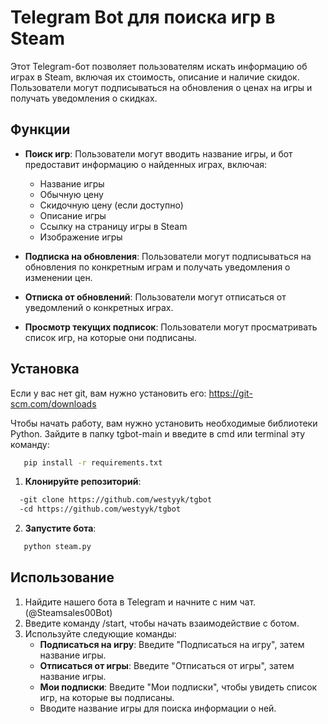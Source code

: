 # Telegram Bot для поиска игр в Steam

Этот Telegram-бот позволяет пользователям искать информацию об играх в Steam, включая их стоимость, описание и наличие скидок. Пользователи могут подписываться на обновления о ценах на игры и получать уведомления о скидках.

## Функции

- **Поиск игр**: Пользователи могут вводить название игры, и бот предоставит информацию о найденных играх, включая:
  - Название игры
  - Обычную цену
  - Скидочную цену (если доступно)
  - Описание игры
  - Ссылку на страницу игры в Steam
  - Изображение игры

- **Подписка на обновления**: Пользователи могут подписываться на обновления по конкретным играм и получать уведомления о изменении цен.

- **Отписка от обновлений**: Пользователи могут отписаться от уведомлений о конкретных играх.

- **Просмотр текущих подписок**: Пользователи могут просматривать список игр, на которые они подписаны.

## Установка

Eсли у вас нет git, вам нужно установить его: https://git-scm.com/downloads

Чтобы начать работу, вам нужно установить необходимые библиотеки Python. Зайдите в папку tgbot-main и введите в cmd или terminal эту команду: 
```bash
   pip install -r requirements.txt
```

1. **Клонируйте репозиторий**:
```bash
  -git clone https://github.com/westyyk/tgbot
  -cd https://github.com/westyyk/tgbot
```
2. **Запустите бота**:
```bash
   python steam.py
```
## Использование

1. Найдите нашего бота в Telegram и начните с ним чат. (@Steamsales00Bot)
2. Введите команду /start, чтобы начать взаимодействие с ботом.
3. Используйте следующие команды:
   - **Подписаться на игру**: Введите "Подписаться на игру", затем название игры.
   - **Отписаться от игры**: Введите "Отписаться от игры", затем название игры.
   - **Мои подписки**: Введите "Мои подписки", чтобы увидеть список игр, на которые вы подписаны.
   - Вводите название игры для поиска информации о ней.

